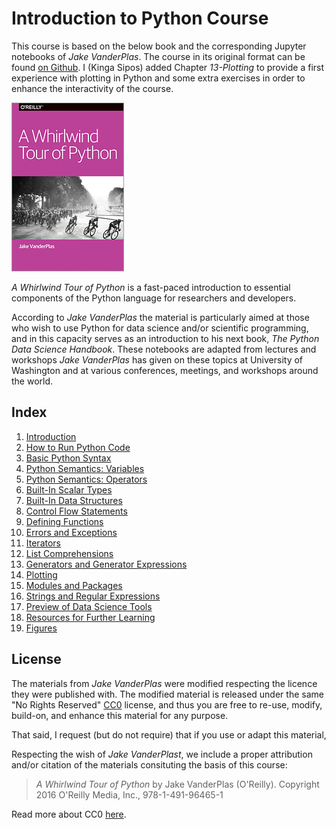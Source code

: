 # Introduction to Python Course
 
This course is based on the below book and the corresponding Jupyter notebooks of *Jake VanderPlas*. The course in its original format can be found [on Github](https://github.com/jakevdp/WhirlwindTourOfPython). I (Kinga Sipos) added Chapter *13-Plotting* to provide a first experience with plotting in Python and some extra exercises in order to enhance the interactivity of the course.

<img src="Course/fig/cover-large.gif">

*A Whirlwind Tour of Python* is a fast-paced introduction to essential
components of the Python language for researchers and developers.

According to *Jake VanderPlas* the material is particularly aimed at those 
who wish to use Python for data 
science and/or scientific programming, and in this capacity serves as an
introduction to his next book, *The Python Data Science Handbook*.
These notebooks are adapted from lectures and workshops *Jake VanderPlas* has given on these
topics at University of Washington and at various conferences, meetings, and
workshops around the world.

## Index

1. [Introduction](Course/00-Introduction.ipynb)
2. [How to Run Python Code](Course/01-How-to-Run-Python-Code.ipynb)
3. [Basic Python Syntax](Course/02-Basic-Python-Syntax.ipynb)
4. [Python Semantics: Variables](Course/03-Semantics-Variables.ipynb)
5. [Python Semantics: Operators](Course/04-Semantics-Operators.ipynb)
6. [Built-In Scalar Types](Course/05-Built-in-Scalar-Types.ipynb)
7. [Built-In Data Structures](Course/06-Built-in-Data-Structures.ipynb)
8. [Control Flow Statements](Course/07-Control-Flow-Statements.ipynb)
9. [Defining Functions](Course/08-Defining-Functions.ipynb)
10. [Errors and Exceptions](Course/09-Errors-and-Exceptions.ipynb)
11. [Iterators](Course/10-Iterators.ipynb)
12. [List Comprehensions](Course/11-List-Comprehensions.ipynb)
13. [Generators and Generator Expressions](Course/12-Generators.ipynb)
14. [Plotting](Course/13-Plotting.ipynb)
15. [Modules and Packages](Course/14-Modules-and-Packages.ipynb)
16. [Strings and Regular Expressions](Course/15-Strings-and-Regular-Expressions.ipynb)
17. [Preview of Data Science Tools](Course/16-Preview-of-Data-Science-Tools.ipynb)
18. [Resources for Further Learning](Course/17-Further-Resources.ipynb)
19. [Figures](Course/18-Figures.ipynb)

## License

The materials from *Jake VanderPlas* were modified respecting the licence they were published with. The modified material is released under the same "No Rights Reserved" [CC0](LICENSE)
license, and thus you are free to re-use, modify, build-on, and enhance
this material for any purpose.

That said, I request (but do not require) that if you use or adapt this material,

Respecting the wish of *Jake VanderPlast*, we include a proper attribution and/or citation of the materials consituting the basis of this course:

> *A Whirlwind Tour of Python* by Jake VanderPlas (O'Reilly). Copyright 2016 O'Reilly Media, Inc., 978-1-491-96465-1

Read more about CC0 [here](https://creativecommons.org/share-your-work/public-domain/cc0/).

